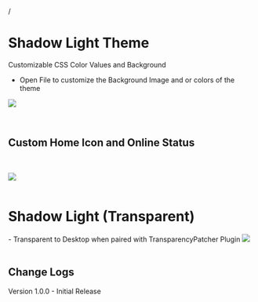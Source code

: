 /
<h1> Shadow Light Theme </h1>

Customizable CSS Color Values and Background
- Open File to customize the Background Image and or colors of the theme

<img src="https://i.imgur.com/R3PMHmS.png">

<br> <h2> Custom Home Icon and Online Status </h2> </br>

<img src="https://gyazo.com/a488d641c4e9bded89904f38bb6b4ef7.gif">
<br> </br>
<h1> Shadow Light (Transparent)</h1>
- Transparent to Desktop when paired with TransparencyPatcher Plugin

<img src="https://i.imgur.com/tB1uohd.png">
<br> </br>
<h2> Change Logs </h2>
Version 1.0.0 - Initial Release
